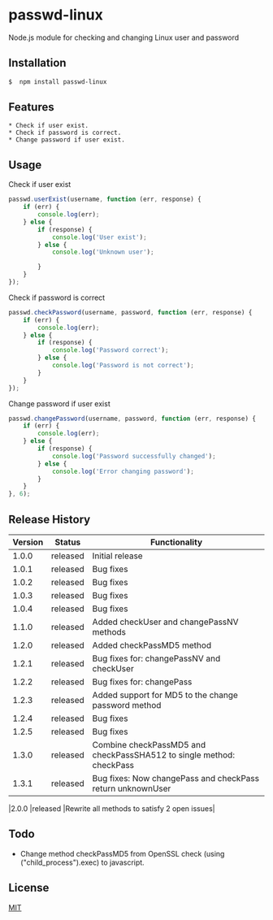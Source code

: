 # passwd-linux
Node.js module for checking and changing Linux user and password


## Installation
```bash
$  npm install passwd-linux
```


## Features

    * Check if user exist.
    * Check if password is correct.
    * Change password if user exist.


## Usage

Check if user exist
```js
passwd.userExist(username, function (err, response) {
    if (err) {
        console.log(err);
    } else {
        if (response) {
            console.log('User exist');
        } else {
            console.log('Unknown user');

        }
    }
});

```

Check if password is correct

```js
passwd.checkPassword(username, password, function (err, response) {
    if (err) {
        console.log(err);
    } else {
        if (response) {
            console.log('Password correct');
        } else {
            console.log('Password is not correct');
        }
    }
});
```

Change password if user exist

```js
passwd.changePassword(username, password, function (err, response) {
    if (err) {
        console.log(err);
    } else {
        if (response) {
            console.log('Password successfully changed');
        } else {
            console.log('Error changing password');
        }
    }
}, 6);

```





## Release History

|Version  |Status|Functionality |
|---      |---  |---           |
|1.0.0      |released  |Initial release   |
|1.0.1      |released  |Bug fixes   |
|1.0.2      |released  |Bug fixes   |
|1.0.3      |released  |Bug fixes   |
|1.0.4      |released  |Bug fixes   |
|1.1.0      |released  |Added checkUser and changePassNV methods|
|1.2.0      |released  |Added checkPassMD5 method|
|1.2.1      |released  |Bug fixes for: changePassNV and checkUser |
|1.2.2      |released  |Bug fixes for: changePass |
|1.2.3      |released  |Added support for MD5 to the change password method |
|1.2.4      |released  |Bug fixes |
|1.2.5      |released  |Bug fixes |
|1.3.0      |released  |Combine checkPassMD5 and checkPassSHA512 to single method: checkPass |
|1.3.1      |released  |Bug fixes: Now changePass and checkPass return unknownUser|

|2.0.0      |released  |Rewrite all methods to satisfy 2 open issues|

## Todo

* Change method checkPassMD5 from OpenSSL check (using ("child_process").exec) to javascript.


## License

[MIT](LICENSE.md)

